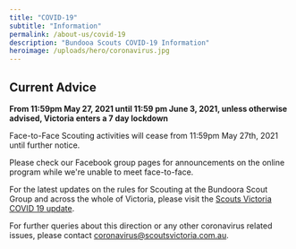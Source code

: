 ```yaml
---
title: "COVID-19"
subtitle: "Information"
permalink: /about-us/covid-19
description: "Bundooa Scouts COVID-19 Information"
heroimage: /uploads/hero/coronavirus.jpg
---
```


## Current Advice

**From 11:59pm May 27, 2021 until 11:59 pm June 3, 2021, unless otherwise advised, Victoria enters a 7 day lockdown**

Face-to-Face Scouting activities will cease from 11:59pm May 27th, 2021 until further notice.

Please check our Facebook group pages for announcements on the online program while we're unable to meet face-to-face.

For the latest updates on the rules for Scouting at the Bundoora Scout Group and across the whole of Victoria, please visit the [Scouts Victoria COVID 19 update](https://scoutsvictoria.com.au/about-us/news/covid-19-update/).

For further queries about this direction or any other coronavirus related issues, please contact [coronavirus@scoutsvictoria.com.au](mailto:coronavirus@scoutsvictoria.com.au).